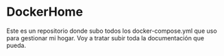 # DockerHome
Este es un repositorio donde subo todos los docker-compose.yml que uso para gestionar mi hogar. Voy a tratar subir toda la documentación que pueda.
